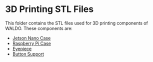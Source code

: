 3D Printing STL Files
====================

This folder contains the STL files used for 3D printing components of WALDO. These components are:

* [Jetson Nano Case](https://github.com/patrickjohncyh/ibm-waldo/tree/master/4-Hardware/4-1-3D-Printing-STL-Files/Jetson%20Nano%20Case)
* [Raspberry Pi Case](https://github.com/patrickjohncyh/ibm-waldo/tree/master/4-Hardware/4-1-3D-Printing-STL-Files/Raspberry%20Pi%20Case)
* [Eyepiece](https://github.com/patrickjohncyh/ibm-waldo/blob/master/4-Hardware/4-1-3D-Printing-STL-Files/Waldo_eyepiece.stl)
* [Button Support](https://github.com/patrickjohncyh/ibm-waldo/blob/master/4-Hardware/4-1-3D-Printing-STL-Files/button%20support.stl)
